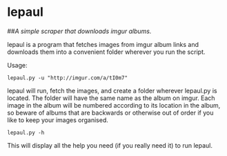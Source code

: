 lepaul
======
##*A simple scraper that downloads imgur albums.*

lepaul is a program that fetches images from imgur album links and downloads them into a convenient folder wherever you run the script.

Usage:
    
    lepaul.py -u "http://imgur.com/a/tI0m7"
   lepaul will run, fetch the images, and create a folder wherever lepaul.py is located.
   The folder will have the same name as the album on imgur. Each image in the album will be numbered
   according to its location in the album, so beware of albums that are backwards or otherwise out of order if
   you like to keep your images organised.
   
    lepaul.py -h
   This will display all the help you need (if you really need it) to run lepaul.
